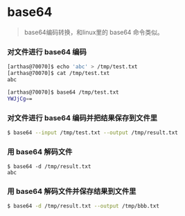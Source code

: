 base64
===


> base64编码转换，和linux里的 base64 命令类似。


### 对文件进行 base64 编码

```bash
[arthas@70070]$ echo 'abc' > /tmp/test.txt
[arthas@70070]$ cat /tmp/test.txt
abc

[arthas@70070]$ base64 /tmp/test.txt
YWJjCg==
```

### 对文件进行 base64 编码并把结果保存到文件里

```bash
$ base64 --input /tmp/test.txt --output /tmp/result.txt
```

### 用 base64 解码文件

```
$ base64 -d /tmp/result.txt
abc
```

### 用 base64 解码文件并保存结果到文件里

```bash
$ base64 -d /tmp/result.txt --output /tmp/bbb.txt
```
